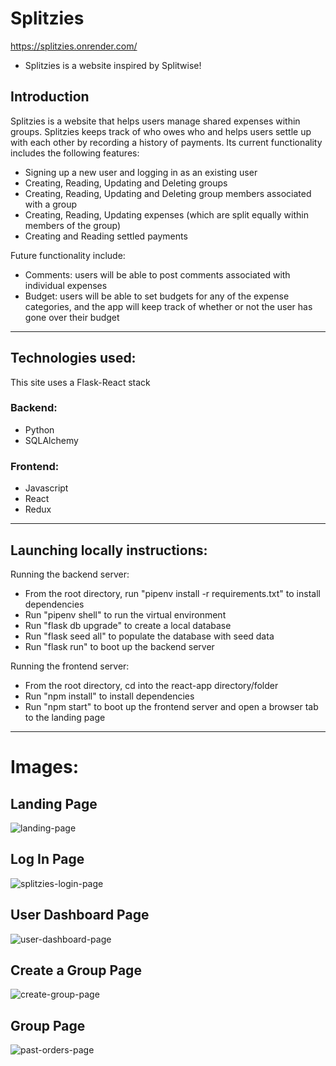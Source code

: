 # Splitzies
https://splitzies.onrender.com/

* Splitzies is a website inspired by Splitwise!

## Introduction

Splitzies is a website that helps users manage shared expenses within groups. Splitzies keeps track of who owes who and helps users settle up with each other by recording a history of payments. Its current functionality includes the following features:

* Signing up a new user and logging in as an existing user
* Creating, Reading, Updating and Deleting groups
* Creating, Reading, Updating and Deleting group members associated with a group
* Creating, Reading, Updating expenses (which are split equally within members of the group)
* Creating and Reading settled payments

Future functionality include:
* Comments: users will be able to post comments associated with individual expenses
* Budget: users will be able to set budgets for any of the expense categories, and the app will keep track of whether or not the user has gone over their budget

--------------------------------------------------------------------------------------------------------------------------------------

## Technologies used:
This site uses a Flask-React stack

   ### Backend:
   * Python
   * SQLAlchemy 
   ### Frontend:
   * Javascript
   * React
   * Redux

---------------------------------------------------------------------------------------------------------------------------

## Launching locally instructions:
Running the backend server:
* From the root directory, run "pipenv install -r requirements.txt" to install dependencies
* Run "pipenv shell" to run the virtual environment
* Run "flask db upgrade" to create a local database
* Run "flask seed all" to populate the database with seed data
* Run "flask run" to boot up the backend server

Running the frontend server:
* From the root directory, cd into the react-app directory/folder
* Run "npm install" to install dependencies
* Run "npm start" to boot up the frontend server and open a browser tab to the landing page

------------------------------------------------------------------------------------------------------------------------------------

# Images: 

## Landing Page
![landing-page](https://cdn.discordapp.com/attachments/1116216556800716822/1136531346269937724/Screenshot_2023-08-02_at_10.25.32_PM.png)

## Log In Page
![splitzies-login-page](https://cdn.discordapp.com/attachments/1116216556800716822/1136531346576117830/Screenshot_2023-08-02_at_10.26.34_PM.png)

## User Dashboard Page
![user-dashboard-page](https://cdn.discordapp.com/attachments/1116216556800716822/1136531347855392789/Screenshot_2023-08-02_at_10.28.12_PM.png)

## Create a Group Page
![create-group-page](https://cdn.discordapp.com/attachments/1116216556800716822/1136531347473703012/Screenshot_2023-08-02_at_10.28.00_PM.png)

## Group Page
![past-orders-page](https://cdn.discordapp.com/attachments/1116216556800716822/1136531348237062160/Screenshot_2023-08-02_at_10.28.30_PM.png)


